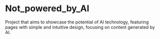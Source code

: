 # Not_powered_by_AI
Project that aims to showcase the potential of AI technology, featuring pages with simple and intuitive design, focusing on content generated by AI.
